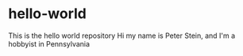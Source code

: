 # hello-world
This is the hello world repository
Hi my name is Peter Stein, and I'm a hobbyist in Pennsylvania
